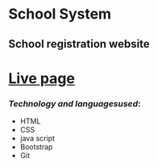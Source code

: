 # School System


## **School registration website**

# [Live page](https://omarhassouna-ps.github.io/School-System/)

### *Technology and languages ​​used*:
- HTML
- CSS
- java script
- Bootstrap
- Git